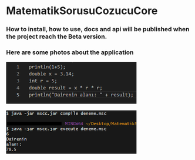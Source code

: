# MatematikSorusuCozucuCore

### How to install, how to use, docs and api will be published when the project reach the Beta version.

### Here are some photos about the application

![Resim1](src/images/1.png)


![Resim1](src/images/2.png)